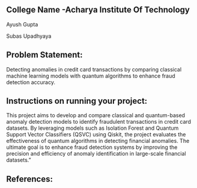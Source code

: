 ## College Name -Acharya Institute Of Technology
Ayush Gupta

Subas Upadhyaya


## Problem Statement:
Detecting anomalies in credit card transactions by comparing classical machine learning models with quantum algorithms to enhance fraud detection accuracy.

## Instructions on running your project:
This project aims to develop and compare classical and quantum-based anomaly detection models to identify fraudulent transactions in credit card datasets. By leveraging models such as Isolation Forest and Quantum Support Vector Classifiers (QSVC) using Qiskit, the project evaluates the effectiveness of quantum algorithms in detecting financial anomalies. The ultimate goal is to enhance fraud detection systems by improving the precision and efficiency of anomaly identification in large-scale financial datasets.”

## References:
